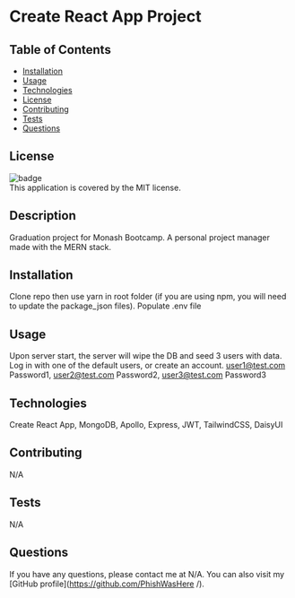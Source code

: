 
  # Create React App Project

  ## Table of Contents

  - [Installation](#installation)
  - [Usage](#usage)
  - [Technologies](#technologies)
  - [License](#license)
  - [Contributing](#contributing)
  - [Tests](#tests)
  - [Questions](#questions)

  ## License
  ![badge](https://img.shields.io/badge/license-MIT-brightgreen)
  <br />
  This application is covered by the MIT license.

  ## Description
  Graduation project for Monash Bootcamp. A personal project manager made with the MERN stack.

  ## Installation
  Clone repo then use yarn in root folder (if you are using npm, you will need to update the package_json files). 
  Populate .env file

  ## Usage
  Upon server start, the server will wipe the DB and seed 3 users with data.
  Log in with one of the default users, or create an account.
  user1@test.com Password1,
  user2@test.com Password2,
  user3@test.com Password3

  ## Technologies
  Create React App,
  MongoDB,
  Apollo,
  Express,
  JWT,
  TailwindCSS,
  DaisyUI

  ## Contributing
  N/A

  ## Tests
  N/A

  ## Questions
  If you have any questions, please contact me at N/A. You can also visit my [GitHub profile](https://github.com/PhishWasHere /).
  